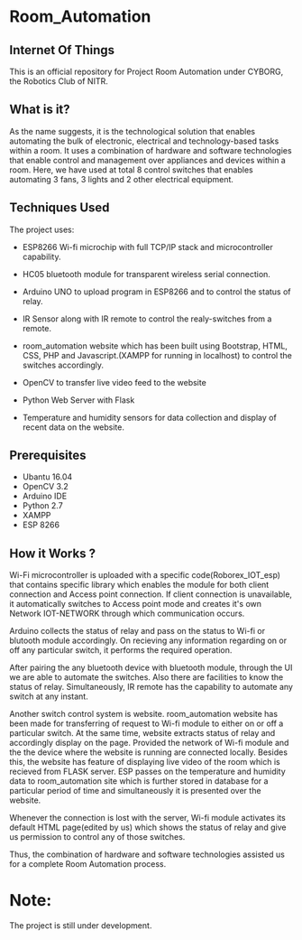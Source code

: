 # Room_Automation
## Internet Of Things

This is an official repository for Project Room Automation under CYBORG, the Robotics Club of NITR.

## What is it?

As the name suggests, it is the technological solution that enables automating the bulk of electronic, electrical and technology-based tasks within a room. It uses a combination of hardware and software technologies that enable control and management over appliances and devices within a room. Here, we have used at total 8 control switches that enables automating 3 fans, 3 lights and 2 other electrical equipment.

## Techniques Used

   The project uses:

* ESP8266 Wi-fi microchip with full TCP/IP stack and microcontroller capability.

* HC05 bluetooth module for transparent wireless serial connection.

* Arduino UNO to upload program in ESP8266 and to control the status of relay. 

* IR Sensor along with IR remote to control the realy-switches from a remote.

* room_automation  website which has been built using Bootstrap, HTML, CSS, PHP and Javascript.(XAMPP for running in localhost) to control the switches accordingly.

* OpenCV to transfer live video feed to the website

* Python Web Server with Flask

* Temperature and humidity sensors for data collection and display of recent data on the website.

## Prerequisites

* Ubantu 16.04
* OpenCV 3.2
* Arduino IDE
* Python 2.7
* XAMPP
* ESP 8266
  
## How it Works ?

   Wi-Fi microcontroller is uploaded with a specific code(Roborex_IOT_esp) that contains specific library which enables the module for both client connection and Access point connection. If client connection is unavailable, it automatically switches to Access point mode and creates it's own Network IOT-NETWORK through which communication occurs. 
   
   Arduino collects the status of relay and pass on the status to Wi-fi or blutooth module accordingly. On recieving any information regarding on or off any particular switch, it performs the required operation.
   
   After pairing the any bluetooth device with bluetooth module, through the UI we are able to automate the switches. Also there are facilities to know the status of relay. Simultaneously, IR remote has the capability to automate any switch at any instant.
   
   Another switch control system is website. room_automation website has been made for transferring of request to Wi-fi module to either on or off a particular switch. At the same time, website extracts status of relay and accordingly display on the page. Provided the network of Wi-fi module and the the device where the website is running are connected locally. Besides this, the website has feature of displaying live video of the room which is recieved from FLASK server. ESP passes on the temperature and humidity data to room_automation site which is further stored in database for a particular period of time and simultaneously it is presented over the website. 
   
   Whenever the connection is lost with the server, Wi-fi module activates its default HTML page(edited by us) which shows the status of relay and give us permission to control any of those switches.
   
   Thus, the combination of hardware and software technologies assisted us for a complete Room Automation process. 

# Note:

The project is still under development.